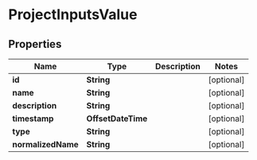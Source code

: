 

# ProjectInputsValue


## Properties

| Name | Type | Description | Notes |
|------------ | ------------- | ------------- | -------------|
|**id** | **String** |  |  [optional] |
|**name** | **String** |  |  [optional] |
|**description** | **String** |  |  [optional] |
|**timestamp** | **OffsetDateTime** |  |  [optional] |
|**type** | **String** |  |  [optional] |
|**normalizedName** | **String** |  |  [optional] |



